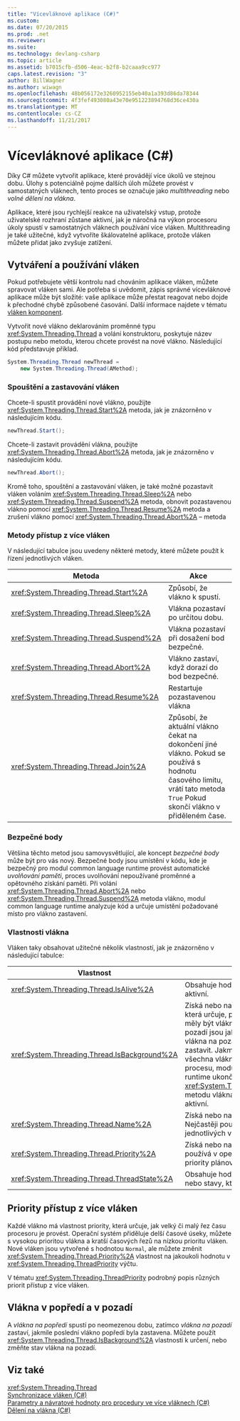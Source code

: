 ```yaml
---
title: "Vícevláknové aplikace (C#)"
ms.custom: 
ms.date: 07/20/2015
ms.prod: .net
ms.reviewer: 
ms.suite: 
ms.technology: devlang-csharp
ms.topic: article
ms.assetid: b7015cfb-d506-4eac-b2f8-b2caaa9cc977
caps.latest.revision: "3"
author: BillWagner
ms.author: wiwagn
ms.openlocfilehash: 48b056172e3260952155eb40a1a393d86da78344
ms.sourcegitcommit: 4f3fef493080a43e70e951223894768d36ce430a
ms.translationtype: MT
ms.contentlocale: cs-CZ
ms.lasthandoff: 11/21/2017
---
```

# <a name="multithreaded-applications-c"></a>Vícevláknové aplikace (C#)
Díky C# můžete vytvořit aplikace, které provádějí více úkolů ve stejnou dobu. Úlohy s potenciálně pojme dalších úloh můžete provést v samostatných vláknech, tento proces se označuje jako *multithreading* nebo *volné dělení na vlákna*.  
  
 Aplikace, které jsou rychlejší reakce na uživatelský vstup, protože uživatelské rozhraní zůstane aktivní, jak je náročná na výkon procesoru úkoly spustí v samostatných vláknech používání více vláken. Multithreading je také užitečné, když vytvoříte škálovatelné aplikace, protože vláken můžete přidat jako zvyšuje zatížení.  
  
## <a name="creating-and-using-threads"></a>Vytváření a používání vláken  
 Pokud potřebujete větší kontrolu nad chováním aplikace vláken, můžete spravovat vláken sami. Ale potřeba si uvědomit, zápis správné vícevláknové aplikace může být složité: vaše aplikace může přestat reagovat nebo dojde k přechodné chybě způsobené časování. Další informace najdete v tématu [vláken komponent](http://msdn.microsoft.com/library/4f7c7377-a782-4bd0-aaa3-9db8c12945ee).  
  
 Vytvořit nové vlákno deklarováním proměnné typu <xref:System.Threading.Thread> a volání konstruktoru, poskytuje název postupu nebo metodu, kterou chcete provést na nové vlákno. Následující kód představuje příklad.  
  
```csharp  
System.Threading.Thread newThread =  
    new System.Threading.Thread(AMethod);  
```  
  
### <a name="starting-and-stopping-threads"></a>Spouštění a zastavování vláken  
 Chcete-li spustit provádění nové vlákno, použijte <xref:System.Threading.Thread.Start%2A> metoda, jak je znázorněno v následujícím kódu.  
  
```csharp  
newThread.Start();  
```  
  
 Chcete-li zastavit provádění vlákna, použijte <xref:System.Threading.Thread.Abort%2A> metoda, jak je znázorněno v následujícím kódu.  
  
```csharp  
newThread.Abort();  
```  
  
 Kromě toho, spouštění a zastavování vláken, je také možné pozastavit vláken voláním <xref:System.Threading.Thread.Sleep%2A> nebo <xref:System.Threading.Thread.Suspend%2A> metoda, obnovit pozastavenou vlákno pomocí <xref:System.Threading.Thread.Resume%2A> metoda a zrušení vlákno pomocí <xref:System.Threading.Thread.Abort%2A> – metoda  
  
### <a name="thread-methods"></a>Metody přístup z více vláken  
 V následující tabulce jsou uvedeny některé metody, které můžete použít k řízení jednotlivých vláken.  
  
|Metoda|Akce|  
|------------|------------|  
|<xref:System.Threading.Thread.Start%2A>|Způsobí, že vlákno k spustí.|  
|<xref:System.Threading.Thread.Sleep%2A>|Vlákna pozastaví po určitou dobu.|  
|<xref:System.Threading.Thread.Suspend%2A>|Vlákna pozastaví při dosažení bod bezpečné.|  
|<xref:System.Threading.Thread.Abort%2A>|Vlákno zastaví, když dorazí do bod bezpečné.|  
|<xref:System.Threading.Thread.Resume%2A>|Restartuje pozastavenou vlákna|  
|<xref:System.Threading.Thread.Join%2A>|Způsobí, že aktuální vlákno čekat na dokončení jiné vlákno. Pokud se používá s hodnotu časového limitu, vrátí tato metoda `True` Pokud skončí vlákno v přiděleném čase.|  
  
### <a name="safe-points"></a>Bezpečné body  
 Většina těchto metod jsou samovysvětlující, ale koncept *bezpečné body* může být pro vás nový. Bezpečné body jsou umístění v kódu, kde je bezpečný pro modul common language runtime provést automatické *uvolňování paměti*, proces uvolňování nepoužívané proměnné a opětovného získání paměti. Při volání <xref:System.Threading.Thread.Abort%2A> nebo <xref:System.Threading.Thread.Suspend%2A> metoda vlákno, modul common language runtime analyzuje kód a určuje umístění požadované místo pro vlákno zastavení.  
  
### <a name="thread-properties"></a>Vlastnosti vlákna  
 Vláken taky obsahovat užitečné několik vlastností, jak je znázorněno v následující tabulce:  
  
|Vlastnost|Hodnota|  
|--------------|-----------|  
|<xref:System.Threading.Thread.IsAlive%2A>|Obsahuje hodnotu `True` Pokud vlákno je aktivní.|  
|<xref:System.Threading.Thread.IsBackground%2A>|Získá nebo nastaví logickou hodnotu, která určuje, pokud je na vlákno, nebo by měly být vlákna na pozadí. Vlákna na pozadí jsou jako vlákna na popředí, ale vlákna na pozadí nezabrání proces zastavit. Jakmile je nutné zastavit všechna vlákna na popředí, které patří do procesu, modul common language runtime ukončí proces voláním <xref:System.Threading.Thread.Abort%2A> metodu vlákna na pozadí, které jsou stále aktivní.|  
|<xref:System.Threading.Thread.Name%2A>|Získá nebo nastaví název vlákna. Nejčastěji používá ke zjišťování jednotlivých vláken při ladění.|  
|<xref:System.Threading.Thread.Priority%2A>|Získá nebo nastaví hodnotu, která se používá v operačním systému k určení priority plánování přístup z více vláken.|  
|<xref:System.Threading.Thread.ThreadState%2A>|Obsahuje hodnotu, která popisuje stavu nebo stavy, které vlákno.|  
  
## <a name="thread-priorities"></a>Priority přístup z více vláken  
 Každé vlákno má vlastnost priority, která určuje, jak velký či malý řez času procesoru je provést. Operační systém přiděluje delší časové úseky, můžete s vysokou prioritou vlákna a kratší časových řezů na nízkou prioritu vláken. Nové vláken jsou vytvořené s hodnotou `Normal`, ale můžete změnit <xref:System.Threading.Thread.Priority%2A> vlastnost na jakoukoli hodnotu v <xref:System.Threading.ThreadPriority> výčtu.  
  
 V tématu <xref:System.Threading.ThreadPriority> podrobný popis různých priorit přístup z více vláken.  
  
## <a name="foreground-and-background-threads"></a>Vlákna v popředí a v pozadí  
 A *vlákna na popředí* spustí po neomezenou dobu, zatímco *vlákna na pozadí* zastaví, jakmile poslední vlákno popředí byla zastavena. Můžete použít <xref:System.Threading.Thread.IsBackground%2A> vlastnosti k určení, nebo změňte stav vlákna na pozadí.  
  
## <a name="see-also"></a>Viz také  
 <xref:System.Threading.Thread>  
 [Synchronizace vláken (C#)](../../../../csharp/programming-guide/concepts/threading/thread-synchronization.md)  
 [Parametry a návratové hodnoty pro procedury ve více vláknech (C#)](../../../../csharp/programming-guide/concepts/threading/parameters-and-return-values-for-multithreaded-procedures.md)  
 [Dělení na vlákna (C#)](../../../../csharp/programming-guide/concepts/threading/index.md)
